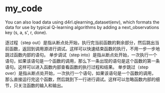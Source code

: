 # my_code

You can also load data using d4rl.qlearning_dataset(env), which formats the data for use by typical Q-learning algorithms by adding a next_observations key (s, a, s', r, done).

逐过程（step out）是指从断点处开始，执行完当前函数的剩余部分，然后跳出当前函数，返回到调用源进行调试。这样可以快速结束函数的执行，不用一步一步地跳过函数内部的语句。
单步调试（step into）是指从断点处开始，一次执行一个语句，如果该语句是一个函数的调用，那么下一条出现的语句是这个函数的第一条语句。这样可以进入函数内部查看函数的执行过程和结果。
单步跳过（step over）是指从断点处开始，一次执行一个语句，如果该语句是一个函数的调用，那么直接运行完这个函数，然后跳到下一行进行调试。这样可以忽略函数内部的细节，只关注函数的输入和输出。
